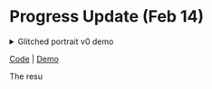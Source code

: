 # Progress Update (Feb 14)


<details>
  <summary>Glitched portrait v0 demo</summary>
    <p align="center">
      <img width="600" src="https://github.com/mlk525/capstone/blob/main/images/glitched%20portrait%20v2.gif">
    </p>
</details>


[Code](https://editor.p5js.org/taxicabguy/sketches/RW4-ij04E) | [Demo](https://editor.p5js.org/taxicabguy/full/RW4-ij04E)

The resu
